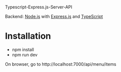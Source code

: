 Typescript-Express.js-Server-API

Backend: [Node.js](https://nodejs.org/) with [Express.js](http://expressjs.com/) and [TypeScript](https://www.typescriptlang.org/)

# Installation 

- npm install
- npm run dev

On browser, go to http://localhost:7000/api/menu/items
